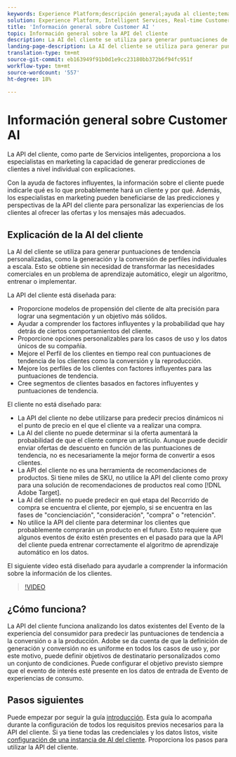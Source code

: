 ```yaml
---
keywords: Experience Platform;descripción general;ayuda al cliente;temas populares;descripción general de la ayuda al cliente
solution: Experience Platform, Intelligent Services, Real-time Customer Data Platform
title: 'Información general sobre Customer AI '
topic: Información general sobre la API del cliente
description: La AI del cliente se utiliza para generar puntuaciones de tendencia personalizadas, como la generación y la conversión de perfiles individuales a escala. Esto se obtiene sin necesidad de transformar las necesidades comerciales en un problema de aprendizaje automático, elegir un algoritmo, entrenar o implementar.
landing-page-description: La AI del cliente se utiliza para generar puntuaciones de tendencia personalizadas, como la generación y la conversión de perfiles individuales a escala.
translation-type: tm+mt
source-git-commit: eb163949f91b0d1e9cc23180bb372b6f94fc951f
workflow-type: tm+mt
source-wordcount: '557'
ht-degree: 18%

---
```



# Información general sobre Customer AI 

La API del cliente, como parte de Servicios inteligentes, proporciona a los especialistas en marketing la capacidad de generar predicciones de clientes a nivel individual con explicaciones.

Con la ayuda de factores influyentes, la información sobre el cliente puede indicarle qué es lo que probablemente hará un cliente y por qué. Además, los especialistas en marketing pueden beneficiarse de las predicciones y perspectivas de la API del cliente para personalizar las experiencias de los clientes al ofrecer las ofertas y los mensajes más adecuados.

## Explicación de la AI del cliente

La AI del cliente se utiliza para generar puntuaciones de tendencia personalizadas, como la generación y la conversión de perfiles individuales a escala. Esto se obtiene sin necesidad de transformar las necesidades comerciales en un problema de aprendizaje automático, elegir un algoritmo, entrenar o implementar.

La API del cliente está diseñada para:

- Proporcione modelos de propensión del cliente de alta precisión para lograr una segmentación y un objetivo más sólidos.
- Ayudar a comprender los factores influyentes y la probabilidad que hay detrás de ciertos comportamientos del cliente.
- Proporcione opciones personalizables para los casos de uso y los datos únicos de su compañía.
- Mejore el Perfil de los clientes en tiempo real con puntuaciones de tendencia de los clientes como la conversión y la reproducción.
- Mejore los perfiles de los clientes con factores influyentes para las puntuaciones de tendencia.
- Cree segmentos de clientes basados en factores influyentes y puntuaciones de tendencia.

El cliente no está diseñado para:

- La API del cliente no debe utilizarse para predecir precios dinámicos ni el punto de precio en el que el cliente va a realizar una compra.
- La AI del cliente no puede determinar si la oferta aumentará la probabilidad de que el cliente compre un artículo. Aunque puede decidir enviar ofertas de descuento en función de las puntuaciones de tendencia, no es necesariamente la mejor forma de convertir a esos clientes.
- La API del cliente no es una herramienta de recomendaciones de productos. Si tiene miles de SKU, no utilice la API del cliente como proxy para una solución de recomendaciones de productos real como [!DNL Adobe Target].
- La AI del cliente no puede predecir en qué etapa del Recorrido de compra se encuentra el cliente, por ejemplo, si se encuentra en las fases de &quot;concienciación&quot;, &quot;consideración&quot;, &quot;compra&quot; o &quot;retención&quot;.
- No utilice la API del cliente para determinar los clientes que probablemente comprarán un producto en el futuro. Esto requiere que algunos eventos de éxito estén presentes en el pasado para que la API del cliente pueda entrenar correctamente el algoritmo de aprendizaje automático en los datos.

El siguiente vídeo está diseñado para ayudarle a comprender la información sobre la información de los clientes.

>[!VIDEO](https://video.tv.adobe.com/v/32664?learn=on&quality=12)

## ¿Cómo funciona?

La API del cliente funciona analizando los datos existentes del Evento de la experiencia del consumidor para predecir las puntuaciones de tendencia a la conversión o a la producción. Adobe se da cuenta de que la definición de generación y conversión no es uniforme en todos los casos de uso y, por este motivo, puede definir objetivos de destinatario personalizados como un conjunto de condiciones. Puede configurar el objetivo previsto siempre que el evento de interés esté presente en los datos de entrada de Evento de experiencias de consumo.

## Pasos siguientes

Puede empezar por seguir la guía [introducción](./getting-started.md). Esta guía lo acompaña durante la configuración de todos los requisitos previos necesarios para la API del cliente. Si ya tiene todas las credenciales y los datos listos, visite [configuración de una instancia de AI del cliente](./user-guide/configure.md). Proporciona los pasos para utilizar la API del cliente.